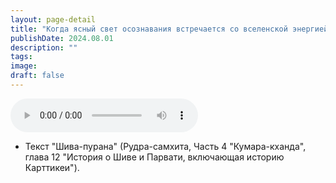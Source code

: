 ```yaml
---
layout: page-detail
title: "Когда ясный свет осознавания встречается со вселенской энергией"
publishDate: 2024.08.01
description: ""
tags:
image:
draft: false
---
```


<audio title="2024.08.01 - Когда ясный свет осознавания встречается со вселенской энергией.mp3" src="https://filer-api.advayta.org/v1.0/public/files/73877" controls=""></audio>

* Текст "Шива-пурана" (Рудра-самхита, Часть 4 "Кумара-кханда", глава 12 "История о Шиве и Парвати, включающая историю Карттикеи").

  
